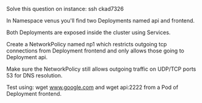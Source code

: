 Solve this question on instance: ssh ckad7326

In Namespace venus you'll find two Deployments named api and frontend. 

Both Deployments are exposed inside the cluster using Services. 

Create a NetworkPolicy named np1 which restricts outgoing tcp connections from Deployment frontend and only allows those going to Deployment api. 

Make sure the NetworkPolicy still allows outgoing traffic on UDP/TCP ports 53 for DNS resolution.

Test using: wget www.google.com and wget api:2222 from a Pod of Deployment frontend.
